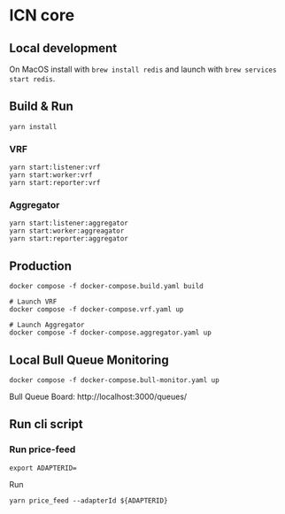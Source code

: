 # ICN core

## Local development

On MacOS install with `brew install redis` and launch with `brew services start redis`.

## Build & Run

```
yarn install
```

### VRF

```
yarn start:listener:vrf
yarn start:worker:vrf
yarn start:reporter:vrf
```

### Aggregator

```
yarn start:listener:aggregator
yarn start:worker:aggreagator
yarn start:reporter:aggregator
```

## Production

```
docker compose -f docker-compose.build.yaml build

# Launch VRF
docker compose -f docker-compose.vrf.yaml up

# Launch Aggregator
docker compose -f docker-compose.aggregator.yaml up
```

## Local Bull Queue Monitoring

```
docker compose -f docker-compose.bull-monitor.yaml up
```

Bull Queue Board: http://localhost:3000/queues/

## Run cli script

### Run price-feed

```shell
export ADAPTERID=
```

Run

```shell
yarn price_feed --adapterId ${ADAPTERID}
```
